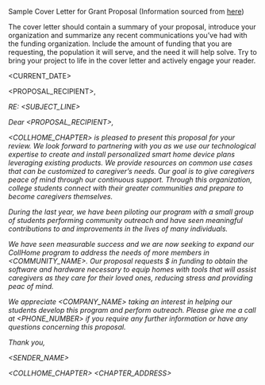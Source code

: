 Sample Cover Letter for Grant Proposal (Information sourced from [here](https://www.kurzweiledu.com/files/proof_resources_grant1.pdf))

The cover letter should contain a summary of your proposal, introduce your organization and summarize any recent communications you’ve had with the funding organization. Include the amount of funding that you are requesting, the population it will serve, and the need it will help solve. Try to bring your project to life in the cover letter and actively engage your reader.

<CURRENT_DATE>

<PROPOSAL_RECIPIENT>, 
<ADDRESS>

RE: <SUBJECT_LINE>

Dear <PROPOSAL_RECIPIENT>,

<COLLHOME_CHAPTER> is pleased to present this proposal for your review. We look forward to partnering with you as we use our technological expertise to create and install personalized smart home device plans leveraging existing products. We provide resources on common use cases that can be customized to caregiver’s needs. Our goal is to give caregivers peace of mind through our continuous support. Through this organization, college students connect with their greater communities and prepare to become caregivers themselves.

During the last year, we have been piloting our program with a small group of students performing community outreach and have seen meaningful contributions to and improvements in the lives of many individuals.

We have seen measurable success and we are now seeking to expand our CollHome program to address the needs of more members in <COMMUNITY_NAME>. Our proposal requests $<AMOUNT> in funding to obtain the software and hardware necessary to equip homes with tools that will assist caregivers as they care for their loved ones, reducing stress and providing peac of mind.

We appreciate <COMPANY_NAME> taking an interest in helping our students develop this program and perform outreach. Please give me a call at <PHONE_NUMBER> if you require any further information or have any questions concerning this proposal.

Thank you,

<SENDER_NAME>

<COLLHOME_CHAPTER>
<CHAPTER_ADDRESS>
